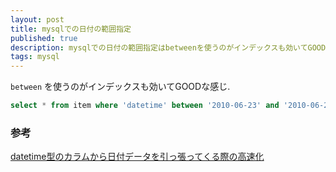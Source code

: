 ```yaml
---
layout: post
title: mysqlでの日付の範囲指定
published: true
description: mysqlでの日付の範囲指定はbetweenを使うのがインデックスも効いてGOODな感じ。
tags: mysql
---
```


`between` を使うのがインデックスも効いてGOODな感じ.

```sql
select * from item where 'datetime' between '2010-06-23' and '2010-06-23' + interval 1 day;
```

### 参考
[datetime型のカラムから日付データを引っ張ってくる際の高速化](http://sj6.org/mysql_datetime_index_faster/)
